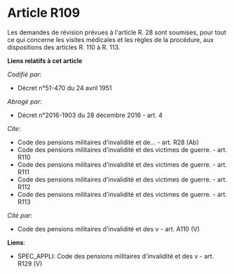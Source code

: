 # Article R109

Les demandes de révision prévues à l'article R. 28 sont soumises, pour tout ce qui concerne les visites médicales et les
règles de la procédure, aux dispositions des articles R. 110 à R. 113.

**Liens relatifs à cet article**

_Codifié par_:

  - Décret n°51-470 du 24 avril 1951

_Abrogé par_:

  - Décret n°2016-1903 du 28 décembre 2016 - art. 4

_Cite_:

  - Code des pensions militaires d'invalidité et de... - art. R28 (Ab)
  - Code des pensions militaires d'invalidité et des victimes de guerre. - art. R110
  - Code des pensions militaires d'invalidité et des victimes de guerre. - art. R111
  - Code des pensions militaires d'invalidité et des victimes de guerre. - art. R112
  - Code des pensions militaires d'invalidité et des victimes de guerre. - art. R113

_Cité par_:

  - Code des pensions militaires d'invalidité et des v - art. A110 (V)

**Liens**:

  - SPEC_APPLI: Code des pensions militaires d'invalidité et des v - art. R129 (V)

